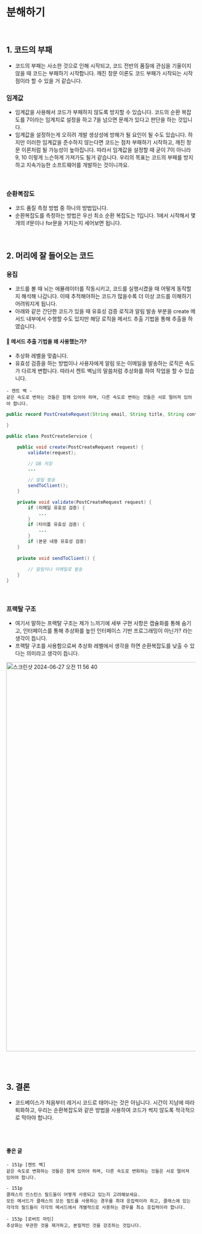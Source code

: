 # 분해하기

<br>

## 1. 코드의 부패

- 코드의 부패는 사소한 것으로 인해 시작되고, 코드 전반의 품질에 관심을 기울이지 않을 때 코드는 부패하기 시작합니다. 깨진 창문 이론도 코드 부패가 시작되는 시작점이라 할 수 있을 거 같습니다.

### 임계값

- 임계값을 사용해서 코드가 부패하지 않도록 방지할 수 있습니다. 코드의 순환 복잡도를 7이라는 임계치로 설정을 하고 7을 넘으면 문제가 있다고 판단을 하는 것입니다.
- 임계값을 설정하는게 오히려 개발 생상성에 방해가 될 요인이 될 수도 있습니다. 하지만 이러한 임계값을 준수하지 않는다면 코드는 점차 부패하기 시작하고, 깨진 창문 이론처럼 될 가능성이 높아집니다. 따라서 임계값을 설정할 때 굳이 7이 아니라 9, 10 이렇게 느슨하게 가져가도 될거 같습니다.
우리의 목표는 코드의 부패를 방지하고 지속가능한 소프트웨어를 개발하는 것이니까요.

<br>

### 순환복잡도

- 코드 품질 측정 방법 중 하나의 방법입니다.
- 순환복잡도를 측정하는 방법은 우선 최소 순환 복잡도는 1입니다. 1에서 시작해서 몇 개의 if문이나 for문을 거치는지 세어보면 됩니다.

<br>

## 2. 머리에 잘 들어오는 코드

### 응집

- 코드를 볼 때 뇌는 에뮬레이터를 작동시키고, 코드를 실행시켰을 때 어떻게 동작할지 해석해 나갑니다. 이때 추적해야하는 코드가 많을수록 더 이상 코드를 이해하기 어려워지게 됩니다.
- 아래와 같은 간단한 코드가 있을 때 유효성 검증 로직과 알림 발송 부분을 create 메서드 내부에서 수행할 수도 있지만 해당 로직을 메서드 추출 기법을 통해 추출을 하였습니다.

#### 🧐 메서드 추출 기법을 왜 사용했는가?

- 추상화 레벨을 맞춥니다.
- 유효성 검증을 하는 방법이나 사용자에게 알림 또는 이메일을 발송하는 로직은 속도가 다르게 변합니다. 따라서 켄트 벡님의 말씀처럼 추상화를 하여 작업을 할 수 있습니다.

```text
- 켄트 벡 -
같은 속도로 변하는 것들은 함께 있어야 하며, 다른 속도로 변하는 것들은 서로 떨어져 있어야 합니다.
```

```java
public record PostCreateRequest(String email, String title, String contents) {

}

public class PostCreateService {

	public void create(PostCreateRequest request) {
		validate(request);

		// DB 저장
		...

		// 알림 발송
		sendToClient();
	}

	private void validate(PostCreateRequest request) {
		if (이메일 유효성 검증) {
			...
		}
		if (타이틀 유효성 검증) {
			...
		}
		if (본문 내용 유효성 검증)
	}
	
	private void sendToClient() {
		
		// 알림이나 이메일로 발송
	}
}
```

<br>

### 프랙탈 구조

- 여기서 말하는 프랙탈 구조는 제가 느끼기에 세부 구현 사항은 캡슐화를 통해 숨기고, 인터페이스를 통해 추상화를 높인 인터페이스 기반 프로그래밍이 아닌가? 라는 생각이 듭니다.
- 프랙탈 구조를 사용함으로써 추상화 레벨에서 생각을 하면 순환복잡도를 낮출 수 있다는 의미라고 생각이 듭니다.

<img width="1032" alt="스크린샷 2024-06-27 오전 11 56 40" src="https://github.com/kdg0209/realizers/assets/80187200/55de0c39-a704-47b6-9695-fc41e6d79525">

<br><br>

## 3. 결론

- 코드베이스가 처음부터 레거시 코드로 태어나는 것은 아닙니다. 시간이 지남에 따라 퇴화하고, 우리는 순환복잡도와 같은 방법을 사용하여 코드가 썩지 않도록 적극적으로 막아야 합니다. 

<br><br>

#### 좋은 글

```text
- 151p [켄트 벡]
같은 속도로 변화하는 것들은 함께 있어야 하며, 다른 속도로 변화하는 것들은 서로 떨어져 있어야 합니다.

- 151p
클래스의 인스턴스 필드들이 어떻게 사용되고 있는지 고려해보세요.
모든 메서드가 클래스의 모든 필드를 사용하는 경우를 최대 응집력이라 하고, 클래스에 있는 각각의 필드들이 각각의 메서드에서 개별적으로 사용하는 경우를 최소 응집력이라 합니다.

- 153p [로버트 마틴]
추상화는 무관한 것을 제거하고, 본질적인 것을 강조하는 것입니다.
```
